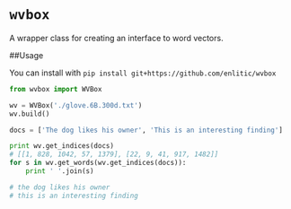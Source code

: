 # `wvbox`
A wrapper class for creating an interface to word vectors.


##Usage

You can install with `pip install git+https://github.com/enlitic/wvbox`

```python
from wvbox import WVBox

wv = WVBox('./glove.6B.300d.txt')
wv.build()

docs = ['The dog likes his owner', 'This is an interesting finding']

print wv.get_indices(docs)
# [[1, 828, 1042, 57, 1379], [22, 9, 41, 917, 1482]]
for s in wv.get_words(wv.get_indices(docs)):
	print ' '.join(s)

# the dog likes his owner
# this is an interesting finding
```
